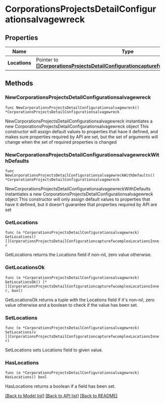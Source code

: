 # CorporationsProjectsDetailConfigurationsalvagewreck

## Properties

Name | Type | Description | Notes
------------ | ------------- | ------------- | -------------
**Locations** | Pointer to [**[]CorporationsProjectsDetailConfigurationcapturefwcomplexLocationsInner**](CorporationsProjectsDetailConfigurationcapturefwcomplexLocationsInner.md) | Location of wreck | [optional] 

## Methods

### NewCorporationsProjectsDetailConfigurationsalvagewreck

`func NewCorporationsProjectsDetailConfigurationsalvagewreck() *CorporationsProjectsDetailConfigurationsalvagewreck`

NewCorporationsProjectsDetailConfigurationsalvagewreck instantiates a new CorporationsProjectsDetailConfigurationsalvagewreck object
This constructor will assign default values to properties that have it defined,
and makes sure properties required by API are set, but the set of arguments
will change when the set of required properties is changed

### NewCorporationsProjectsDetailConfigurationsalvagewreckWithDefaults

`func NewCorporationsProjectsDetailConfigurationsalvagewreckWithDefaults() *CorporationsProjectsDetailConfigurationsalvagewreck`

NewCorporationsProjectsDetailConfigurationsalvagewreckWithDefaults instantiates a new CorporationsProjectsDetailConfigurationsalvagewreck object
This constructor will only assign default values to properties that have it defined,
but it doesn't guarantee that properties required by API are set

### GetLocations

`func (o *CorporationsProjectsDetailConfigurationsalvagewreck) GetLocations() []CorporationsProjectsDetailConfigurationcapturefwcomplexLocationsInner`

GetLocations returns the Locations field if non-nil, zero value otherwise.

### GetLocationsOk

`func (o *CorporationsProjectsDetailConfigurationsalvagewreck) GetLocationsOk() (*[]CorporationsProjectsDetailConfigurationcapturefwcomplexLocationsInner, bool)`

GetLocationsOk returns a tuple with the Locations field if it's non-nil, zero value otherwise
and a boolean to check if the value has been set.

### SetLocations

`func (o *CorporationsProjectsDetailConfigurationsalvagewreck) SetLocations(v []CorporationsProjectsDetailConfigurationcapturefwcomplexLocationsInner)`

SetLocations sets Locations field to given value.

### HasLocations

`func (o *CorporationsProjectsDetailConfigurationsalvagewreck) HasLocations() bool`

HasLocations returns a boolean if a field has been set.


[[Back to Model list]](../README.md#documentation-for-models) [[Back to API list]](../README.md#documentation-for-api-endpoints) [[Back to README]](../README.md)


